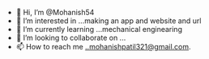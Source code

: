 - 👋 Hi, I’m @Mohanish54
- 👀 I’m interested in ...making an app and website and url
- 🌱 I’m currently learning ...mechanical enginearing
- 💞️ I’m looking to collaborate on ...
- 📫 How to reach me ..mohanishpatil321@gmail.com.

<!---
Mohanish54/Mohanish54 is a ✨ special ✨ repository because its `README.md` (this file) appears on your GitHub profile.
You can click the Preview link to take a look at your changes.
--->
